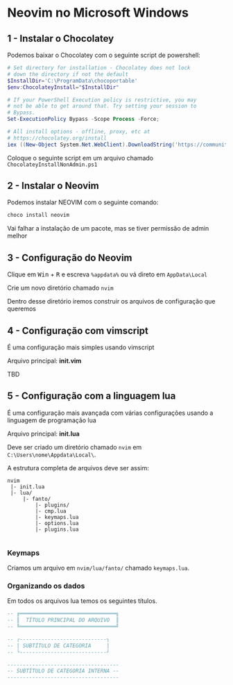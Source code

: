 # Neovim no Microsoft Windows

## 1 - Instalar o Chocolatey

Podemos baixar o Chocolatey com o seguinte script de powershell:

```powershell
# Set directory for installation - Chocolatey does not lock
# down the directory if not the default
$InstallDir='C:\ProgramData\chocoportable'
$env:ChocolateyInstall="$InstallDir"

# If your PowerShell Execution policy is restrictive, you may
# not be able to get around that. Try setting your session to
# Bypass.
Set-ExecutionPolicy Bypass -Scope Process -Force;

# All install options - offline, proxy, etc at
# https://chocolatey.org/install
iex ((New-Object System.Net.WebClient).DownloadString('https://community.chocolatey.org/install.ps1'))
```

Coloque o seguinte script em um arquivo chamado `ChocolateyInstallNonAdmin.ps1`

## 2 - Instalar o Neovim

Podemos instalar NEOVIM com o seguinte comando:

```powershell
choco install neovim
```

Vai falhar a instalação de um pacote, mas se tiver permissão de admin melhor

## 3 - Configuração do Neovim

Clique em <kbd>Win</kbd> + <kbd>R</kbd> e escreva `%appdata%` ou vá direto em `AppData\Local`

Crie um novo diretório chamado `nvim`

Dentro desse diretório iremos construir os arquivos de configuração que queremos

## 4 - Configuração com vimscript

É uma configuração mais simples usando vimscript

Arquivo principal: **init.vim**

TBD

## 5 - Configuração com a linguagem lua

É uma configuração mais avançada com várias configurações usando a linguagem de programação lua

Arquivo principal: **init.lua**

Deve ser criado um diretório chamado `nvim` em `C:\Users\nome\Appdata\Local\`.

A estrutura completa de arquivos deve ser assim:

```text
nvim
 |- init.lua
 |- lua/
     |- fanto/
         |- plugins/
         |- cmp.lua
         |- keymaps.lua
         |- options.lua
         |- plugins.lua
 
```

### Keymaps

Criamos um arquivo em `nvim/lua/fanto/` chamado `keymaps.lua`.

### Organizando os dados

Em todos os arquivos lua temos os seguintes títulos.

```lua
-- ╔═══════════════════════════════╗
-- ║  TÍTULO PRINCIPAL DO ARQUIVO  ║
-- ╚═══════════════════════════════╝

-- ┌----------------------------┐
-- | SUBTÍTULO DE CATEGORIA     |
-- └----------------------------┘

------------------------------------
-- SUBTÍTULO DE CATEGORIA INTERNA --
------------------------------------
```
